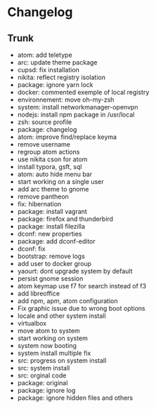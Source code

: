 
# Changelog

## Trunk

* atom: add teletype
* arc: update theme package
* cupsd: fix installation
* nikita: reflect registry isolation
* package: ignore yarn lock
* docker: commented exemple of local registry
* environnement: move oh-my-zsh
* system: install networkmanager-openvpn
* nodejs: install npm package in /usr/local
* zsh: source profile
* package: changelog
* atom: improve find/replace keyma
* remove username
* regroup atom actions
* use nikita cson for atom
* install typora, gsft, sql
* atom: auto hide menu bar
* start working on a single user
* add arc theme to gnome
* remove pantheon
* fix: hibernation
* package: install vagrant
* package: firefox and thunderbird
* package: install filezilla
* dconf: new properties
* package: add dconf-editor
* dconf: fix
* bootstrap: remove logs
* add user to docker group
* yaourt: dont upgrade system by default
* persist gnome session
* atom keymap use f7 for search instead of f3
* add libreoffice
* add npm, apm, atom configuration
* Fix graphic issue due to wrong boot options
* locale and other system install
* virtualbox
* move atom to system
* start working on system
* system now booting
* system install multiple fix
* src: progress on system install
* src: system install
* src: orginal code
* package: original
* package: ignore log
* package: ignore hidden files and others
